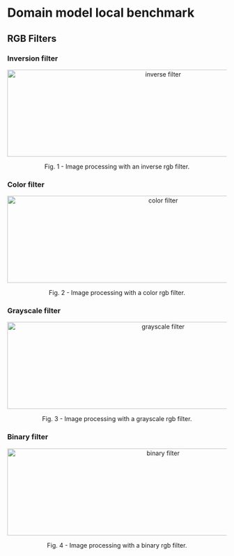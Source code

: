 # Domain model local benchmark

## RGB Filters

### Inversion filter

<p align="center">
    <img src="https://i.imgur.com/08572mU.png" width="700" height = "200" alt="inverse filter">
    <p align="center">Fig. 1 - Image processing with an inverse rgb filter.</p>
</p>

### Color filter

<p align="center">
    <img src="https://i.imgur.com/OEhWIkw.png" width="700" height = "200" alt="color filter">
    <p align="center">Fig. 2 - Image processing with a color rgb filter.</p>
</p>


### Grayscale filter

<p align="center">
    <img src="https://i.imgur.com/CMBoh3T.png" width="700" height = "200" alt="grayscale filter">
    <p align="center">Fig. 3 - Image processing with a grayscale rgb filter.</p>
</p>


### Binary filter

<p align="center">
    <img src="https://i.imgur.com/RsHcWLl.png" width="700" height = "200" alt="binary filter">
    <p align="center">Fig. 4 - Image processing with a binary rgb filter.</p>
</p>


